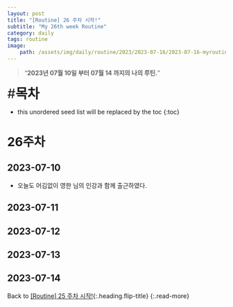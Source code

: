 ```yaml
---
layout: post
title: "[Routine] 26 주차 시작!"
subtitle: "My 26th week Routine"
category: daily
tags: routine
image:
    path: /assets/img/daily/routine/2023/2023-07-16/2023-07-16-myroutine-26th.png
---
```


> “**2023년 07월 10일 부터 07월 14 까지의 나의 루틴.**”

<span style="font-size:30px;">\#**목차**</span>
* this unordered seed list will be replaced by the toc
{:toc}

# 26주차
## 2023-07-10
- 오늘도 어김없이 영한 님의 인강과 함께 출근하였다.

## 2023-07-11
## 2023-07-12
## 2023-07-13
## 2023-07-14

Back to [[Routine] 25 주차 시작!](./2023-07-07-week-25th.md){:.heading.flip-title}
{:.read-more}

[//]: # (Continue with [[Routine] 27 주차 시작!]&#40;./2023-07-10-week-27th.md&#41;{:.heading.flip-title})
[//]: # ({:.read-more})

<!-- Links -->

<!-- Study Links -->

<!-- Commit Links -->